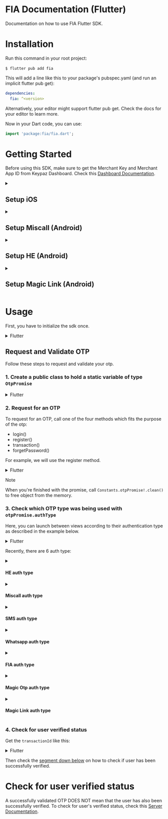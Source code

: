 # FIA Documentation (Flutter)

Documentation on how to use FIA Flutter SDK.

# Installation

Run this command in your root project:

`$ flutter pub add fia`

This will add a line like this to your package's pubspec.yaml (and run an implicit flutter pub get):

```yaml
dependencies:
  fia: ^<version>
```

Alternatively, your editor might support flutter pub get. Check the docs for your editor to learn more.

Now in your Dart code, you can use:

```dart
import 'package:fia/fia.dart';
```

# Getting Started

Before using this SDK, make sure to get the Merchant Key and Merchant App ID from Keypaz Dashboard. 
Check this [Dashboard Documentation](README.Dashboard.md#retrieve-your-merchant-key).

<details>
<summary><h2>Setup iOS</h2></summary>

In your XCode, add these capabilities in 'Signing & Capabilities':
1. App Groups (container `group.com.keypaz`)
2. iCloud (service `Key-value storage`)

![XCode Signing & Capabilities](images/xcode-signing-capabilities.png)

</details>

<details>
<summary><h2>Setup Miscall (Android)</h2></summary>

Miscall needs these two permissions:
- Manifest.permission.READ_PHONE_STATE
- Manifest.permission.READ_CALL_LOG

Add these lines in your android manifest file:
```xml
<uses-permission android:name="android.permission.READ_PHONE_STATE" />
<uses-permission android:name="android.permission.READ_CALL_LOG" />
```

Then request for runtime permissions like this:
<details>
<summary>Kotlin</summary>

 ```kotlin
val requiredPermissions = arrayOf(Manifest.permission.READ_PHONE_STATE, Manifest.permission.READ_CALL_LOG)
ActivityCompat.requestPermissions(this, requiredPermissions, 0)
```

</details>

</details>

<details>
<summary><h2>Setup HE (Android)</h2></summary>

Add this line in your android manifest file, in the `application` tag:
```xml
android:networkSecurityConfig="@xml/fia_network_security_rules"
```

### Example

```xml
<application
        android:allowBackup="true"
        android:icon="@mipmap/ic_launcher"
        android:label="@string/app_name"
        android:roundIcon="@mipmap/ic_launcher_round"
        android:supportsRtl="true"
        android:networkSecurityConfig="@xml/fia_network_security_rules">

	<!-- Your declared activity tags, service tags etc. -->
</application>
```

<details>
<summary>Already had a network security config rules in your app?</summary>

Then this is the configuration needed for FIA:

```xml
<?xml version="1.0" encoding="utf-8"?>
<network-security-config>

	<!-- other domain configurations... -->

	<domain-config cleartextTrafficPermitted="true">
		<domain includeSubdomains="true">verify.klikaman.online</domain>
		<domain includeSubdomains="true">api.fazpass.com</domain>
		<trust-anchors>
			<certificates src="system" />
			<certificates src="user" />
		</trust-anchors>
	</domain-config>
</network-security-config>
```
</details>

</details>

<details>
<summary><h2>Setup Magic Link (Android)</h2></summary>

Add this code in your android manifest file, inside the `application` tag:

```xml
<activity
    android:name="com.fazpass.fia.activities.magiclink.MagicLinkActivity"
    android:exported="true">
    <intent-filter android:autoVerify="true">
	<action android:name="android.intent.action.VIEW" />

	<category android:name="android.intent.category.DEFAULT" />
	<category android:name="android.intent.category.BROWSABLE" />

	<data
	    android:host="YOUR_DOMAIN"
	    android:scheme="https" />
    </intent-filter>
</activity>
```

Fill `YOUR_DOMAIN` with your website domain.

Then create a new file named `assetlinks.json` with this content:

```json
[
  {
    "relation": ["delegate_permission/common.handle_all_urls"],
    "target": {
      "namespace": "android_app",
      "package_name": "YOUR_PACKAGE_NAME",
      "sha256_cert_fingerprints": ["YOUR_SHA256_CERT_FINGERPRINT"]
    }
  }
]
```

Fill `YOUR_PACKAGE_NAME` with your app package name (example: `com.example.app`), 
`YOUR_SHA256_CERT_FINGERPRINT` with your app SHA256 certificate fingerprint.

<details>
<summary><h3>How to get your app SHA256 Certificate Fingerprint</h3></summary>

In `assetlinks.json`, sha256_cert_fingerprints is an array. You can add more than one certificate fingerprints in here.

1. Follow this [Android App Signing Documentation](https://developer.android.com/studio/publish/app-signing) up until you created a keystore
2. Run this command in your console to check your keystore (.jks or .keystore) information: `keytool -list -v -keystore MY_KEYSTORE.jks`
3. Enter your keystore password
4. Console will print out your keystore information. Copy the SHA256 certificate fingerprints value
5. Add the certificate fingerprint to the sha256_cert_fingerprints array
6. After you uploaded your app to Playstore, open [Google Play Console](https://play.google.com/console)
7. Navigate to your app > Test & Release > App Integrity > App Signing
8. Copy the SHA256 certificate fingerprints value
9. If the value is different from the first one, add the certificate fingerprint to the sha256_cert_fingerprints array

</details>

Then save the `assetlinks.json` file and serve it in your domain with this link: https://YOUR_DOMAIN.com/.well-known/assetlinks.json. Make sure:
1. It's available for public access
2. No Redirect
3. Content-Type is application/json

</details>

# Usage

First, you have to initialize the sdk once.

<details>
<summary>Flutter</summary>
 
```dart
import 'package:fia/fia.dart';

// get instance
final fia = Fia();
// initialize
fia.initialize("MERCHANT_KEY", "MERCHANT_APP_ID");
```

</details>

## Request and Validate OTP

Follow these steps to request and validate your otp.

### 1. Create a public class to hold a static variable of type `OtpPromise`

<details>
<summary>Flutter</summary>

```dart
class Constants {
	static OtpPromise? otpPromise;
}
```

</details>

### 2. Request for an OTP

To request for an OTP, call one of the four methods which fits the purpose of the otp:
- login()
- register()
- transaction()
- forgetPassword()

For example, we will use the register method.

<details>
<summary>Flutter</summary>

```dart
final promise = await fia.otp().register("PHONE_NUMBER");
if (promise.hasException) {
  final error = promise.exception;
  // handle failed OTP request here...
  return;
}

Constants.otpPromise = promise;
```
 
</details>

> [!NOTE]
> When you're finished with the promise, call `Constants.otpPromise!.clean()` to free object from the memory.

### 3. Check which OTP type was being used with `otpPromise.authType`

Here, you can launch between views according to their authentication type as described in the example below.

<details>
<summary>Flutter</summary>

```dart
    switch (Constants.otpPromise!.authType) {
      case OtpAuthType.he:
      	// Navigate view to HE view...
        break;
      case OtpAuthType.miscall:
      	// Navigate view to Miscall view...
        break;
      case OtpAuthType.sms:
      	// Navigate view to Message view...
        break;
      case OtpAuthType.fia:
      	// Navigate view to FIA view...
        break;
      case OtpAuthType.whatsapp:
      	// Navigate view to Whatsapp view...
        break;
      case OtpAuthType.magicOtp:
      	// Navigate view to Magic Otp view...
        break;
      case OtpAuthType.magicLink:
      	// Navigate view to Magic Link view...
        break;
      case OtpAuthType.voice:
      	// Navigate view to Voice view...
        break;
    }
```
 
</details>

Recently, there are 6 auth type:

<details>
<summary><h4>HE auth type</h4></summary>

HE (Header Enrichment) uses network to verify the user. User will not receive an OTP and does not need to input any OTP. Only available if user uses data carrier for internet.

To validate this auth type, call `validateHE()` method. 
First callback will be fired if there is an error. 
Second callback will be fired if validation has been successful.

<details>
<summary>Flutter</summary>

```dart
try {
  await Constants.otpPromise!.validateHE();
  
  final transactionId = Constants.otpPromise!.transactionId;
  // with the transactionId, check for the user verified status here...
} catch (e) {
  // handle error here...
}
```
 
</details>

</details>

<details>
<summary><h4>Miscall auth type</h4></summary>

This OTP will call user's phone number.

User has to fill the last several digits of the caller's phone number. Digit count can be obtained with `digitCount` property. There is also a miscall listener method `listenToMiscall()` (ANDROID ONLY). See code snippet down below for example usage.

To validate this auth type, call `validate()` method and fill the inputted user OTP in the parameter.
First callback will be fired if there is an error.
Second callback will be fired if validation has been successful.

<details>
<summary>Flutter</summary>

```dart
import 'dart:io' show Platform;

final digitCount = Constants.otpPromise!.digitCount;

try {
	String otp = "";
	if (Platform.isAndroid) {
		otp = await Constants.otpPromise!.listenToMiscall();
	} else {
		otp = "USER_INPUTTED_OTP";
	}
  await Constants.otpPromise!.validate(otp);
  
  final transactionId = Constants.otpPromise!.transactionId;
  // with the transactionId, check for the user verified status here...
} catch (e) {
  // handle error here...
}
```

</details>

</details>

<details>
<summary><h4>SMS auth type</h4></summary>

This OTP will send an SMS to user's phone number.

User has to fill the OTP sent to their SMS inbox. Digit count can be obtained with `digitCount` property.

To validate this auth type, call `validate()` method and fill the inputted user OTP in the parameter.
First callback will be fired if there is an error.
Second callback will be fired if validation has been successful.

<details>
<summary>Flutter</summary>

```dart
final digitCount = Constants.otpPromise!.digitCount;

try {
  await Constants.otpPromise!.validate("USER_INPUTTED_OTP");
  
  final transactionId = Constants.otpPromise!.transactionId;
  // with the transactionId, check for the user verified status here...
} catch (e) {
  // handle error here...
}
```
 
</details>

</details>

<details>
<summary><h4>Whatsapp auth type</h4></summary>

This OTP will send a Whatsapp message to user's phone number.

User has to fill the OTP sent to their Whatsapp. Digit count can be obtained with `digitCount` property.

To validate this auth type, call `validate()` method and fill the inputted user OTP in the parameter.
First callback will be fired if there is an error.
Second callback will be fired if validation has been successful.

<details>
<summary>Flutter</summary>

```dart
final digitCount = Constants.otpPromise!.digitCount;

try {
  await Constants.otpPromise!.validate("USER_INPUTTED_OTP");
  
  final transactionId = Constants.otpPromise!.transactionId;
  // with the transactionId, check for the user verified status here...
} catch (e) {
  // handle error here...
}
```
 
</details>

</details>

<details>
<summary><h4>FIA auth type</h4></summary>

It's the OTP Intelligence System. User will not receive an OTP and does not need to input any OTP.

This auth type does not need to be validated. Immediately check for user verified status.

</details>

<details>
<summary><h4>Magic Otp auth type</h4></summary>

User will be redirected to Whatsapp and required to send a prepared message to a specified phone number. 
Then user has to input the incoming OTP from their Whatsapp to your application.

With this auth type, call `launchWhatsappForMagicOtp()` method to launch Whatsapp.
First callback will be fired if there is an error when launching Whatsapp.
Second callback will be fired if Whatsapp launched successfully.

After Whatsapp has been launched successfully, you can validate the OTP using `validate()` method. 
Check [documentation](#whatsapp-auth-type) about Whatsapp auth type above.

<details>
<summary>Flutter</summary>

```dart
try {
  await Constants.otpPromise!.launchWhatsappForMagicOtp();
  
	// show user a textfield to input the incoming OTP,
	// then call the validate Whatsapp method (Constants.otpPromise.validate())
} catch (e) {
  // handle error here...
}
```
 
</details>

</details>

<details>
<summary><h4>Magic Link auth type</h4></summary>

User will be redirected to Whatsapp and required to send a prepared message to a specified phone number. 
Then user has to click on the link from their Whatsapp.

With this auth type, call `launchWhatsappForMagicLink()` method to launch Whatsapp.
First callback will be fired if there is an error.
Second callback will be fired if validation has been successful.

<details>
<summary>Flutter</summary>

```dart
try {
  await Constants.otpPromise!.launchWhatsappForMagicLink();
  
  final transactionId = Constants.otpPromise!.transactionId;
  // with the transactionId, check for the user verified status here...
} catch (e) {
  // handle error here...
}
```
 
</details>

</details>

### 4. Check for user verified status

Get the `transactionId` like this:

<details>
<summary>Flutter</summary>

```dart
final transactionId = Constants.otpPromise!.transactionId;
```
 
</details>

Then check the [segment down below](#check-for-user-verified-status) on how to check if user has been successfully verified.

# Check for user verified status

A successfully validated OTP DOES NOT mean that the user has also been successfully verified. 
To check for user's verified status, check this [Server Documentation](README.Server.md#check-for-user-verified-status).

